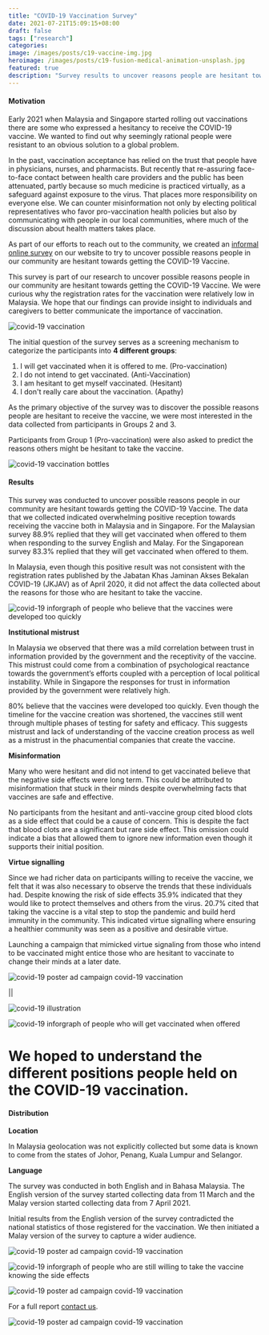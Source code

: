 ```yaml
---
title: "COVID-19 Vaccination Survey"
date: 2021-07-21T15:09:15+08:00
draft: false
tags: ["research"]
categories:
image: /images/posts/c19-vaccine-img.jpg
heroimage: /images/posts/c19-fusion-medical-animation-unsplash.jpg
featured: true
description: "Survey results to uncover reasons people are hesitant towards COVID-19 Vaccine"
---
```


#### Motivation

Early 2021 when Malaysia and Singapore started rolling out vaccinations there are some who expressed a hesitancy to receive the COVID-19 vaccine. We wanted to find out why seemingly rational people were resistant to an obvious solution to a global problem.

In the past, vaccination acceptance has relied on the trust that people have in physicians, nurses, and pharmacists. But recently that re-assuring face-to-face contact between health care providers and the public has been attenuated, partly because so much medicine is practiced virtually, as a safeguard against exposure to the virus. That places more responsibility on everyone else. We can counter misinformation not only by electing political representatives who favor pro-vaccination health policies but also by communicating with people in our local communities, where much of the discussion about health matters takes place.

As part of our efforts to reach out to the community, we created an [informal online survey](/https://vaccination.komunity.design/) on our website to try to uncover possible reasons people in our community are hesitant towards getting the COVID-19 Vaccine.

This survey is part of our research to uncover possible reasons people in our community are hesitant towards getting the COVID-19 Vaccine. We were curious why the registration rates for the vaccination were relatively low in Malaysia. We hope that our findings can provide insight to individuals and caregivers to better communicate the importance of vaccination.

![covid-19 vaccination](/images/posts/c19-cdc-unsplash.jpg "Photo by CDC on Unsplash")

The initial question of the survey serves as a screening mechanism to categorize 
the participants into **4 different groups**:



1. I will get vaccinated when it is offered to me. 	 (Pro-vaccination)  
2. I do not intend to get vaccinated.			  	 (Anti-Vaccination) 
3. I am hesitant to get myself vaccinated.		  	 (Hesitant)         
4. I don't really care about the vaccination.	  	 (Apathy)           


As the primary objective of the survey was to discover the possible reasons people 
are hesitant to receive the vaccine, we were most interested in the data collected 
from participants in Groups 2 and 3.

Participants from Group 1 (Pro-vaccination) were also asked to predict the reasons 
others might be hesitant to take the vaccine.

![covid-19 vaccination bottles](/images/posts/c19-daniel-schludi-unsplash.jpg "Photo by Daniel Schludi on Unsplash")

#### Results

This survey was conducted to uncover possible reasons people in our community are hesitant towards getting the COVID-19 Vaccine. The data that we collected indicated overwhelming positive reception towards receiving the vaccine both in Malaysia and in Singapore. For the Malaysian survey 88.9% replied that they will get vaccinated when offered to them when responding to the survey English and Malay. For the Singaporean survey 83.3% replied that they will get vaccinated when offered to them. 

In Malaysia, even though this positive result was not consistent with the registration rates published by the Jabatan Khas Jaminan Akses Bekalan COVID-19 (JKJAV) as of April 2020, it did not affect the data collected about the reasons for those who are hesitant to take the vaccine.


![covid-19 inforgraph of people who believe that the vaccines were developed too quickly](/images/posts/c19-info-covid-vaccine.jpg)


**Institutional mistrust**

In Malaysia we observed that there was a mild correlation between trust in information provided by the government and the receptivity of the vaccine. This mistrust could come from a combination of psychological reactance towards the government’s efforts coupled with a perception of local political instability. While in Singapore the responses for trust in information provided by the government were relatively high.


80% believe that the vaccines were developed too quickly. Even though the timeline for the vaccine creation was shortened, the vaccines still went through multiple phases of testing for safety and efficacy. This suggests mistrust and lack of understanding of the vaccine creation process as well as a mistrust in the phacumential companies that create the vaccine.


**Misinformation**

Many who were hesitant and did not intend to get vaccinated believe that the negative side effects were long term. This could be attributed to misinformation that stuck in their minds despite overwhelming facts that vaccines are safe and effective.

No participants from the hesitant and anti-vaccine group cited blood clots as a side effect that could be a cause of concern. This is despite the fact that blood clots are a significant but rare side effect. This omission could indicate a bias that allowed them to ignore new information even though it supports their initial position.


**Virtue signalling**

Since we had richer data on participants willing to receive the vaccine, we felt that it was also necessary to observe the trends that these individuals had. Despite knowing the risk of side effects 35.9% indicated that they would like to protect themselves and others from the virus. 20.7% cited that taking the vaccine is a vital step to stop the pandemic and build herd immunity in the community. This indicated virtue signalling where ensuring a healthier community was seen as a positive and desirable virtue.

Launching a campaign that mimicked virtue signaling from those who intend to be vaccinated might entice those who are hesitant to vaccinate to change their minds at a later date.

![covid-19 poster ad campaign covid-19 vaccination](/images/posts/c19-poster-mock1.jpg)

||

![covid-19 illustration](/images/posts/c19-covid-large.jpg)

![covid-19 inforgraph of people who will get vaccinated when offered](/images/posts/c19-info-vaccinate.jpg)

# We hoped to understand the different positions people held on the COVID-19 vaccination.


#### Distribution

**Location**

In Malaysia geolocation was not explicitly collected but some data is known to come from the states of Johor, Penang, Kuala Lumpur and Selangor.


**Language**

The survey was conducted in both English and in Bahasa Malaysia.
The English version of the survey started collecting data from 11 March and the Malay version started collecting data from 7 April 2021.

Initial results from the English version of the survey contradicted the national statistics of those registered for the vaccination. We then initiated a Malay version of the survey to capture a wider audience. 


![covid-19 poster ad campaign covid-19 vaccination](/images/posts/c19-poster-mock3.jpg)

![covid-19 inforgraph of people who are still willing to take the vaccine knowing the side effects](/images/posts/c19-info-despite-side-effects.jpg)

![covid-19 poster ad campaign covid-19 vaccination](/images/posts/c19-poster-mock2.jpg)

For a full report [contact us](/contact). 

![covid-19 poster ad campaign covid-19 vaccination](/images/posts/c19-poster-mock4.jpg)





